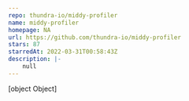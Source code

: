 ```yaml
---
repo: thundra-io/middy-profiler
name: middy-profiler
homepage: NA
url: https://github.com/thundra-io/middy-profiler
stars: 87
starredAt: 2022-03-31T00:58:43Z
description: |-
    null
---
```


[object Object]
